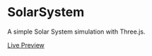 # SolarSystem

A simple Solar System simulation with Three.js.

[Live Preview](https://alexdametto.github.io/SolarSystem/)
